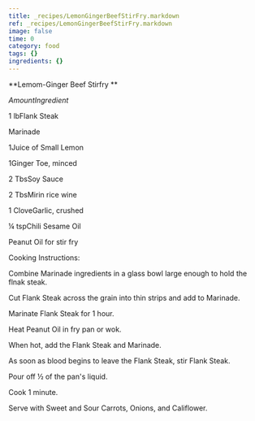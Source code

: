 ```yaml
---
title: _recipes/LemonGingerBeefStirFry.markdown
ref: _recipes/LemonGingerBeefStirFry.markdown
image: false
time: 0
category: food
tags: {}
ingredients: {}
---
```

**Lemom-Ginger Beef Stirfry **

*AmountIngredient*

1 lbFlank Steak

Marinade

1Juice of Small Lemon

1Ginger Toe, minced

2 TbsSoy Sauce

2 TbsMirin rice wine

1 CloveGarlic, crushed

¼ tspChili Sesame Oil

Peanut Oil for stir fry

Cooking Instructions:

Combine Marinade ingredients in a glass bowl large enough to hold the
flnak steak.

Cut Flank Steak across the grain into thin strips and add to Marinade.

Marinate Flank Steak for 1 hour.

Heat Peanut Oil in fry pan or wok.

When hot, add the Flank Steak and Marinade.

As soon as blood begins to leave the Flank Steak, stir Flank Steak.

Pour off ½ of the pan's liquid.

Cook 1 minute.

Serve with Sweet and Sour Carrots, Onions, and Califlower.
